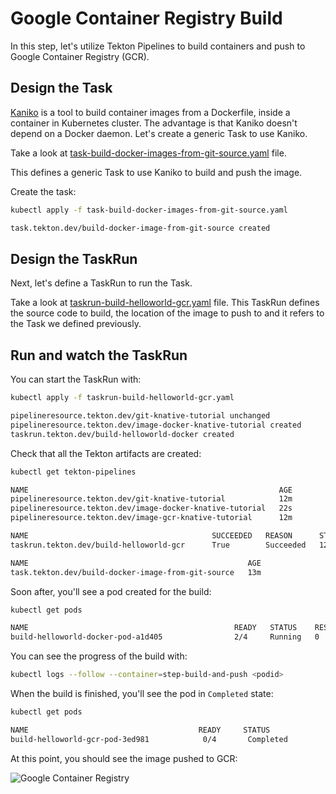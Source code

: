 # Google Container Registry Build

In this step, let's utilize Tekton Pipelines to build containers and push to Google Container Registry (GCR).

## Design the Task

[Kaniko](https://github.com/GoogleContainerTools/kaniko) is a tool to build container images from a Dockerfile, inside a container in Kubernetes cluster. The advantage is that Kaniko doesn't depend on a Docker daemon. Let's create a generic Task to use Kaniko.

Take a look at [task-build-docker-images-from-git-source.yaml](../build/task-build-docker-images-from-git-source.yaml) file.

This defines a generic Task to use Kaniko to build and push the image.

Create the task:

```bash
kubectl apply -f task-build-docker-images-from-git-source.yaml

task.tekton.dev/build-docker-image-from-git-source created
```

## Design the TaskRun

Next, let's define a TaskRun to run the Task. 

Take a look at [taskrun-build-helloworld-gcr.yaml](../build/taskrun-build-helloworld-gcr.yaml) file.
This TaskRun defines the source code to build, the location of the image to push to and it refers to the
Task we defined previously.

## Run and watch the TaskRun

You can start the TaskRun with:

```bash
kubectl apply -f taskrun-build-helloworld-gcr.yaml

pipelineresource.tekton.dev/git-knative-tutorial unchanged
pipelineresource.tekton.dev/image-docker-knative-tutorial created
taskrun.tekton.dev/build-helloworld-docker created
```

Check that all the Tekton artifacts are created:

```bash
kubectl get tekton-pipelines

NAME                                                        AGE
pipelineresource.tekton.dev/git-knative-tutorial            12m
pipelineresource.tekton.dev/image-docker-knative-tutorial   22s
pipelineresource.tekton.dev/image-gcr-knative-tutorial      12m

NAME                                         SUCCEEDED   REASON      STARTTIME   COMPLETIONTIME
taskrun.tekton.dev/build-helloworld-gcr      True        Succeeded   12m         10m

NAME                                                 AGE
task.tekton.dev/build-docker-image-from-git-source   13m
```

Soon after, you'll see a pod created for the build:

```bash
kubectl get pods

NAME                                              READY   STATUS    RESTARTS   AGE
build-helloworld-docker-pod-a1d405                2/4     Running   0          61s
```

You can see the progress of the build with:

```bash
kubectl logs --follow --container=step-build-and-push <podid>
```

When the build is finished, you'll see the pod in `Completed` state:

```bash
kubectl get pods

NAME                                      READY     STATUS
build-helloworld-gcr-pod-3ed981            0/4       Completed
```

At this point, you should see the image pushed to GCR:

![Google Container Registry](./images/gcr.png)
